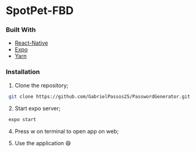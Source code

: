 # SpotPet-FBD

### Built With

* [React-Native](https://reactnative.dev)
* [Expo](https://expo.io)
* [Yarn](https://yarnpkg.com)

### Installation

1. Clone the repository;
  ```sh
   git clone https://github.com/GabrielPassos25/PasswordGenerator.git
   ```

2. Start expo server;
  ```sh
   expo start
   ```

4. Press w on terminal to open app on web;

5. Use the application :smile:
